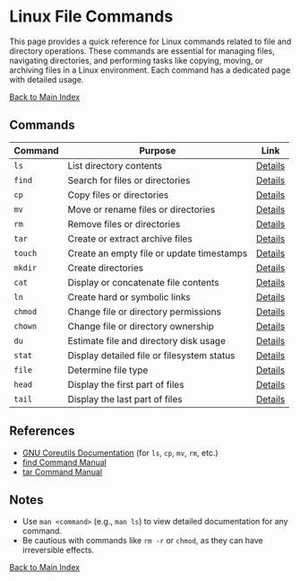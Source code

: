 # Linux File Commands

This page provides a quick reference for Linux commands related to file and directory operations. These commands are essential for managing files, navigating directories, and performing tasks like copying, moving, or archiving files in a Linux environment. Each command has a dedicated page with detailed usage.

[Back to Main Index](../README.md)

## Commands

| Command | Purpose | Link |
|---------|---------|------|
| `ls` | List directory contents | [Details](./file/ls.md) |
| `find` | Search for files or directories | [Details](./file/find.md) |
| `cp` | Copy files or directories | [Details](./file/cp.md) |
| `mv` | Move or rename files or directories | [Details](./file/mv.md) |
| `rm` | Remove files or directories | [Details](./file/rm.md) |
| `tar` | Create or extract archive files | [Details](./file/tar.md) |
| `touch` | Create an empty file or update timestamps | [Details](./file/touch.md) |
| `mkdir` | Create directories | [Details](./file/mkdir.md) |
| `cat` | Display or concatenate file contents | [Details](./file/cat.md) |
| `ln` | Create hard or symbolic links | [Details](./file/ln.md) |
| `chmod` | Change file or directory permissions | [Details](./file/chmod.md) |
| `chown` | Change file or directory ownership | [Details](./file/chown.md) |
| `du` | Estimate file and directory disk usage | [Details](./file/du.md) |
| `stat` | Display detailed file or filesystem status | [Details](./file/stat.md) |
| `file` | Determine file type | [Details](./file/file.md) |
| `head` | Display the first part of files | [Details](./file/head.md) |
| `tail` | Display the last part of files | [Details](./file/tail.md) |

## References
- [GNU Coreutils Documentation](https://www.gnu.org/software/coreutils/manual/coreutils.html) (for `ls`, `cp`, `mv`, `rm`, etc.)
- [find Command Manual](https://man7.org/linux/man-pages/man1/find.1.html)
- [tar Command Manual](https://man7.org/linux/man-pages/man1/tar.1.html)

## Notes
- Use `man <command>` (e.g., `man ls`) to view detailed documentation for any command.
- Be cautious with commands like `rm -r` or `chmod`, as they can have irreversible effects.

[Back to Main Index](../README.md)